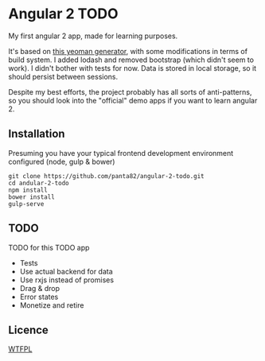 # Angular 2 TODO

My first angular 2 app, made for learning purposes. 

It's based on [this yeoman generator](https://github.com/ruffiem/generator-angular2-application-scaffolder),
with some modifications in terms of build system. I added lodash and removed bootstrap (which didn't seem to work).
I didn't bother with tests for now. Data is stored in local storage, so it should persist between sessions.

Despite my best efforts, the project probably has all sorts of anti-patterns,
so you should look into the "official" demo apps if you want to learn angular 2.

## Installation

Presuming you have your typical frontend development environment configured (node, gulp & bower)

```
git clone https://github.com/panta82/angular-2-todo.git
cd andular-2-todo
npm install
bower install
gulp-serve
```

## TODO

TODO for this TODO app

- Tests
- Use actual backend for data
- Use rxjs instead of promises
- Drag & drop
- Error states
- Monetize and retire

## Licence

[WTFPL](http://www.wtfpl.net/about/)